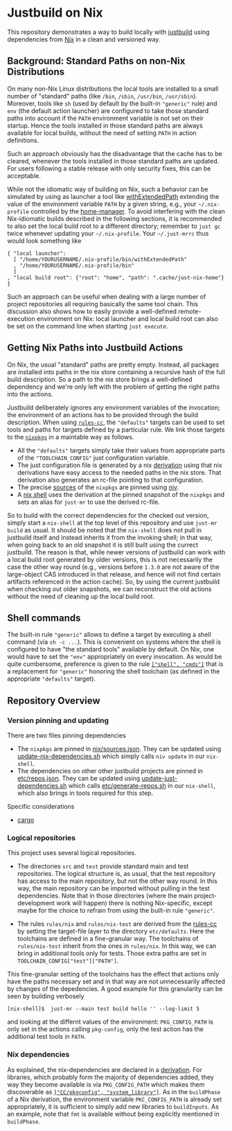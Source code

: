 # Justbuild on Nix

This repository demonstrates a way to build locally with
[justbuild](https://github.com/just-buildsystem/justbuild)
using dependencies from [Nix](https://nixos.org/) in a clean and
versioned way.

## Background: Standard Paths on non-Nix Distributions

On many non-Nix Linux distributions the local tools are installed to
a small number of "standard" paths (like `/bin`, `/sbin`, `/usr/bin`,
`/usr/sbin`). Moreover, tools like `sh` (used by default by the
built-in `"generic"` rule) and `env` (the default action launcher)
are configured to take those standard paths into account if the
`PATH` environment variable is not set on their startup. Hence
the tools installed in those standard paths are always available
for local builds, without the need of setting `PATH` in action
definitions.

Such an approach obviously has the disadvantage that the cache has
to be cleared, whenever the tools installed in those standard
paths are updated. For users following a stable release with only
security fixes, this can be acceptable.

While not the idiomatic way of building on Nix, such a
behavior can be simulated by using as launcher a tool
like [withExtendedPath](./src/withExtendedPath/extend-path.cc)
extending the value of the environment variable `PATH` by
a given string, e.g., your `~/.nix-profile` controlled by
the [home-manager](https://rycee.gitlab.io/home-manager/"). To
avoid interfering with the clean Nix-idiomatic builds described
in the following sections, it is recommended to also set the local
build root to a different directory; remember to `just gc` twice
whenever updating your `~/.nix-profile`. Your `~/.just-mrrc` thus
would look something like
```
{ "local launcher":
  [ "/home/YOURUSERNAME/.nix-profile/bin/withExtendedPath"
  , "/home/YOURUSERNAME/.nix-profile/bin"
  ]
, "local build root": {"root": "home", "path": ".cache/just-nix-home"}
}
```
Such an approach can be useful when dealing with a large number of
project repositories all requiring basically the same tool chain.
This discussion also shows how to easily provide a well-defined
remote-execution environment on Nix: local launcher and local build
root can also be set on the command line when starting `just execute`.

## Getting Nix Paths into Justbuild Actions

On Nix, the usual "standard" paths are pretty empty. Instead, all
packages are installed into paths in the nix store containing a recursive
hash of the full build description. So a path to the nix store brings
a well-defined dependency and we're only left with the problem of
getting the right paths into the actions.

Justbuild deliberately ignores any environment variables of the invocation;
the environment of an actions has to be provided through the build description.
When using [`rules-cc`](https://github.com/just-buildsystem/rules-cc),
the `"defaults"` targets can be used to set tools and paths for
targets defined by a particular rule. We link those targets to
the [`nixpkgs`](https://github.com/NixOS/nixpkgs) in a maintable
way as follows.
 - All the `"defaults"` targets simply take their values from appropriate
   parts of the `"TOOLCHAIN_CONFIG"` just configuration variable.
 - The just configuration file is generated by a
   nix [derivation](./nix-dependencies/dependencies.nix) using that
   nix derivations have easy access to the needed paths in the nix
   store. That derivation also generates an rc-file pointing to
   that configuration.
 - The precise [sources](./nix/sources.json) of the `nixpkgs` are
   pinned using [niv](https://github.com/nmattia/niv).
 - A [nix shell](./shell.nix) uses the derivation at the pinned
   snapshot of the `nixpkgs` and sets an alias for `just-mr` to
   use the derived rc-file.

So to build with the correct dependencies for the checked out version,
simply start a `nix-shell` at the top level of this repository and
use `just-mr build` as usual. It should be noted that the `nix-shell`
does not pull in justbuild itself and instead inherits it from the
invoking shell; in that way, when going back to an old snapshot
it is still built using the currect justbuild. The reason is that,
while newer versions of justbuild can work with a local build root
generated by older versions, this is not necessarily the case the
other way round (e.g., versions before `1.3.0` are not aware of
the large-object CAS introduced in that release, and hence will
not find certain artifacts referenced in the action cache). So,
by using the current justbuild when checking out older snapshots,
we can reconstruct the old actions without the need of cleaning up
the local build root.

## Shell commands

The built-in rule `"generic"` allows to define a target by
executing a shell command (via `sh -c ...`). This is convenient
on systems where the shell is configured to have "the standard
tools" available by default. On Nix, one would have to set
the `"env"` appropriately on every invocation. As would be
quite cumbersome, preference is given to the
rule [`["shell", "cmds"]`](https://github.com/just-buildsystem/rules-cc?tab=readme-ov-file#rule-shell-cmds)
that is a replacement for `"generic"` honoring the shell toolchain (as
defined in the appropriate `"defaults"` target).


## Repository Overview

### Version pinning and updating

There are two files pinning dependencies
 - The `nixpkgs` are pinned in [nix/sources.json](./nix/sources.json). They can
   be updated using [update-nix-dependencies.sh](./update-nix-dependencies.sh)
   which simply calls `niv update` in our `nix-shell`.
 - The dependencies on other other justbuild projects are
   pinned in [etc/repos.json](etc/repos.json). They can be updated using
   [update-just-dependencies.sh](./update-just-dependencies.sh) which
   calls [etc/generate-repos.sh](./etc/generate-repos.sh) in our `nix-shell`,
   which also brings in tools required for this step.

Specific considerations
 - [cargo](./src/rust/cargo/README.md)

### Logical repositories

This project uses several logical repositories.

 - The directories `src` and `test` provide standard main and test
   repositories. The logical structure is, as usual, that the test
   repository has access to the main repository, but not the other
   way round. In this way, the main repository can be imported
   without pulling in the test dependencies. Note that in those
   directories (where the main project-development work will happen)
   there is nothing Nix-specific, except maybe for the choice to
   refrain from using the built-in rule `"generic"`.

 - The rules `rules/nix` and `rules/nix-test` are derived from
   the [rules-cc](https://github.com/just-buildsystem/rules-cc) by
   setting the target-file layer to the directory `etc/defaults`.
   Here the toolchains are defined in a fine-granular way. The toolchains
   of `rules/nix-test` inherit from the ones in `rules/nix`. In this
   way, we can bring in additional tools only for tests. Those extra
   paths are set in `TOOLCHAIN_CONFIG["test"]["PATH"]`.

This fine-granular setting of the toolchains has the effect that actions only
have the paths necessary set and in that way are not unnecessarily affected
by changes of the depedencies. A good example for this granularity can be
seen by building verbosely
```
[nix-shell]$  just-mr --main test build hello '' --log-limit 5
```
and looking at the differnt values of the environment: `PKG_CONFIG_PATH`
is only set in the actions calling `pkg-config`, only the test
action has the additional test tools in `PATH`.

### Nix dependencies

As explained, the nix-dependencies are declared in
a [derivation](./nix-dependencies/dependencies.nix). For
libraries, which probably form the majority of dependencies
added, they way they become available is via `PKG_CONFIG_PATH`
which makes them discoverable
as [`["CC/pkgconfig", "system_library"]`](https://github.com/just-buildsystem/rules-cc?tab=readme-ov-file#rule-ccpkgconfig-system_library).
As in the `buildPhase` of a Nix derivation, the environment variable
`PKC_CONFIG_PATH` is already set appropriately, it is sufficient
to simply add new libraries to `buildInputs`. As an example, note
that `fmt` is available without being explicitly mentioned in
`buildPhase`.
